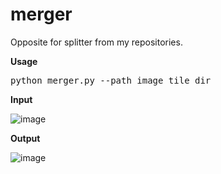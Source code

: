 # merger
Opposite for splitter from my repositories.

**Usage**
<pre>python merger.py --path image_tile_dir</pre>

**Input**

![image](https://user-images.githubusercontent.com/92880201/180420698-0502c979-e703-4122-bd3c-3d7d97a8dfc4.png)

**Output**

![image](https://user-images.githubusercontent.com/92880201/180418341-072d18a8-d524-4055-bf50-1648388aa36a.png)

